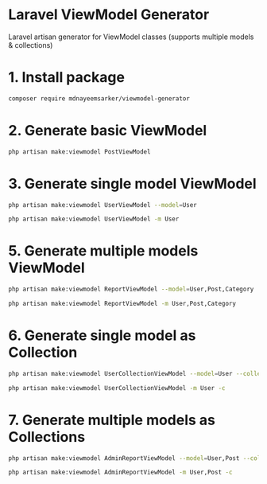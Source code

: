 # Laravel ViewModel Generator

Laravel artisan generator for ViewModel classes (supports multiple models & collections)

# 1. Install package
```bash
composer require mdnayeemsarker/viewmodel-generator
```

# 2. Generate basic ViewModel
```bash
php artisan make:viewmodel PostViewModel
```

# 3. Generate single model ViewModel
```bash
php artisan make:viewmodel UserViewModel --model=User
```
```bash
php artisan make:viewmodel UserViewModel -m User
```

# 5. Generate multiple models ViewModel
```bash
php artisan make:viewmodel ReportViewModel --model=User,Post,Category
```
```bash
php artisan make:viewmodel ReportViewModel -m User,Post,Category
```

# 6. Generate single model as Collection
```bash
php artisan make:viewmodel UserCollectionViewModel --model=User --collection
```
```bash
php artisan make:viewmodel UserCollectionViewModel -m User -c
```

# 7. Generate multiple models as Collections
```bash
php artisan make:viewmodel AdminReportViewModel --model=User,Post --collection
```
```bash
php artisan make:viewmodel AdminReportViewModel -m User,Post -c
```

